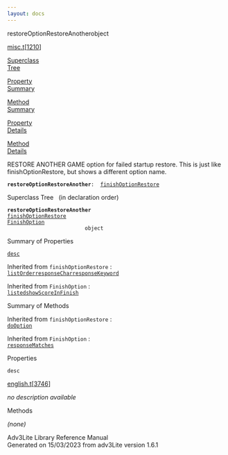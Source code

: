 ```yaml
---
layout: docs
---
```

<span class="title">restoreOptionRestoreAnother</span><span class="type">object</span>

[misc.t](../file/misc.t.html)\[[1210](../source/misc.t.html#1210)\]

[Superclass  
Tree](#_SuperClassTree_)

[Property  
Summary](#_PropSummary_)

[Method  
Summary](#_MethodSummary_)

[Property  
Details](#_Properties_)

[Method  
Details](#_Methods_)



RESTORE ANOTHER GAME option for failed startup restore. This is just
like finishOptionRestore, but shows a different option name.

**`restoreOptionRestoreAnother`**` :   `[`finishOptionRestore`](../object/finishOptionRestore.html)



<span id="_SuperClassTree_"></span>



<span class="hdln">Superclass Tree</span>   (in declaration order)



**`restoreOptionRestoreAnother`**  
[`finishOptionRestore`](../object/finishOptionRestore.html)  
[`FinishOption`](../object/FinishOption.html)  
`                         object`  
<span id="_PropSummary_"></span>



<span class="hdln">Summary of Properties</span>  



[`desc`](#desc)

Inherited from `finishOptionRestore` :  
[`listOrder`](../object/finishOptionRestore.html#listOrder)[`responseChar`](../object/finishOptionRestore.html#responseChar)[`responseKeyword`](../object/finishOptionRestore.html#responseKeyword)

Inherited from `FinishOption` :  
[`listed`](../object/FinishOption.html#listed)[`showScoreInFinish`](../object/FinishOption.html#showScoreInFinish)

<span id="_MethodSummary_"></span>



<span class="hdln">Summary of Methods</span>  





Inherited from `finishOptionRestore` :  
[`doOption`](../object/finishOptionRestore.html#doOption)

Inherited from `FinishOption` :  
[`responseMatches`](../object/FinishOption.html#responseMatches)

<span id="_Properties_"></span>



<span class="hdln">Properties</span>  



<span id="desc"></span>

`desc`

[english.t](../file/english.t.html)\[[3746](../source/english.t.html#3746)\]



*no description available*



<span id="_Methods_"></span>



<span class="hdln">Methods</span>  



*(none)*



Adv3Lite Library Reference Manual  
Generated on 15/03/2023 from adv3Lite version 1.6.1


